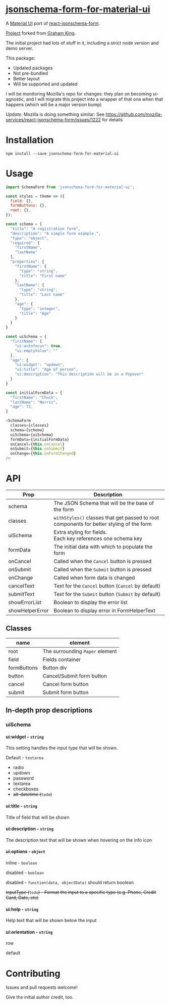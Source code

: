 # [jsonschema-form-for-material-ui](https://www.npmjs.com/package/jsonschema-form-for-material-ui)

A [Material UI](http://www.material-ui.com/) port of [react-jsonschema-form](https://github.com/mozilla-services/react-jsonschema-form).

[Project](https://github.com/alphaeadevelopment/material-ui-jsonschema-form) forked from [Graham King](https://github.com/alphaeadevelopment).

The initial project had lots of stuff in it, including a strict node version and demo server.

This package:

- Updated packages
- Not pre-bundled
- Better layout
- Will be supported and updated

I will be monitoring Mozilla's repo for changes: they plan on becoming ui-agnostic, and I will migrate this project into a wrapper of that one when that happens (which will be a major version bump)

_Update_: Mozilla is doing something similar: See https://github.com/mozilla-services/react-jsonschema-form/issues/1222 for details

# Installation

```
npm install --save jsonschema-form-for-material-ui
```

# Usage

```js
import SchemaForm from 'jsonschema-form-for-material-ui';

const styles = theme => ({
  field: {},
  formButtons: {},
  root: {},
});

const schema = {
  "title": "A registration form",
  "description": "A simple form example.",
  "type": "object",
  "required": [
    "firstName",
    "lastName"
  ],
  "properties": {
    "firstName": {
      "type": "string",
      "title": "First name"
    },
    "lastName": {
      "type": "string",
      "title": "Last name"
    },
    "age": {
      "type": "integer",
      "title": "Age"
    }
  }
}

const uiSchema = {
  "firstName": {
    "ui:autofocus": true,
    "ui:emptyValue": ""
  },
  "age": {
    "ui:widget": "updown",
    "ui:title": "Age of person",
    "ui:description": "This description will be in a Popover"
  }
}

const initialFormData = {
  "firstName": "Chuck",
  "lastName": "Norris",
  "age": 75,
}

<SchemaForm
  classes={classes}
  schema={schema}
  uiSchema={uiSchema}
  formData={initialFormData}
  onCancel={this.onCancel}
  onSubmit={this.onSubmit}
  onChange={this.onFormChanged}
/>
```

# API

| Prop            | Description                                                                              |
| --------------- | ---------------------------------------------------------------------------------------- |
| schema          | The JSON Schema that will be the base of the form                                        |
| classes         | `withStyles()` classes that get passed to root components for better styling of the form |
| uiSchema        | Extra styling for fields. </br> Each key references one schema key </br>                 |
| formData        | The initial data with which to populate the form                                         |
| onCancel        | Called when the `Cancel` button is pressed                                               |
| onSubmit        | Called when the `Submit` button is pressed                                               |
| onChange        | Called when form data is changed                                                         |
| cancelText      | Text for the `Cancel` button (`Cancel` by default)                                       |
| submitText      | Text for the `Submit` button (`Submit` by default)                                       |
| showErrorList   | Boolean to display the error list                                                        |
| showHelperError | Boolean to display error in FormHelperText                                               |

## Classes

| name        | element                         |
| ----------- | ------------------------------- |
| root        | The surrounding `Paper` element |
| field       | Fields container                |
| formButtons | Button div                      |
| button      | Cancel/Submit form button       |
| cancel      | Cancel form button              |
| submit      | Submit form button              |

## In-depth prop descriptions

### uiSchema

#### ui:widget - `string`

This setting handles the input type that will be shown.

Default - `textarea`

- radio
- updown
- password
- textarea
- checkboxes
- ~~alt-datetime (~~`todo`~~)~~

#### ui:title - `string`

Title of field that will be shown

#### ui:description - `string`

The description text that will be shown when hovering on the info icon

#### ui:options - `object`

inline - `boolean`

disabled - `boolean`

disabled - `function(data, objectData)` should return boolean

~~inputType (~~`todo`~~) - Format the input to a specific type (e.g. Phone, Credit Card, Date, etc)~~

#### ui:help - `string`

Help text that will be shown below the input

#### ui:orientation - `string`

row

default

# Contributing

Issues and pull requests welcome!

Give the initial author credit, too.
